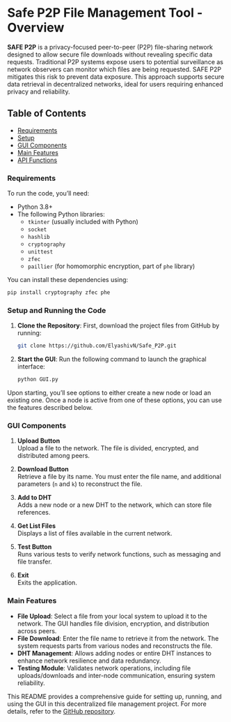 # Safe P2P File Management Tool - Overview

**SAFE P2P** is a privacy-focused peer-to-peer (P2P) file-sharing network designed to allow secure file downloads without revealing specific data requests. Traditional P2P systems expose users to potential surveillance as network observers can monitor which files are being requested. SAFE P2P mitigates this risk to prevent data exposure. This approach supports secure data retrieval in decentralized networks, ideal for users requiring enhanced privacy and reliability.

## Table of Contents
- [Requirements](#requirements)
- [Setup](#setup-and-running-the-code)
- [GUI Components](#gui-components)
- [Main Features](#main-features)
- [API Functions](#api-functions)

### Requirements

To run the code, you’ll need:
- Python 3.8+
- The following Python libraries:
  - `tkinter` (usually included with Python)
  - `socket`
  - `hashlib`
  - `cryptography`
  - `unittest`
  - `zfec`
  - `paillier` (for homomorphic encryption, part of `phe` library)

You can install these dependencies using:

```bash
pip install cryptography zfec phe
```

### Setup and Running the Code

1. **Clone the Repository**:
   First, download the project files from GitHub by running:

   ```bash
   git clone https://github.com/ElyashivN/Safe_P2P.git
   ```

2. **Start the GUI**:
   Run the following command to launch the graphical interface:

   ```bash
   python GUI.py
   ```

Upon starting, you’ll see options to either create a new node or load an existing one. Once a node is active from one of these options, you can use the features described below.

### GUI Components

1. **Upload Button**  
   Upload a file to the network. The file is divided, encrypted, and distributed among peers.

2. **Download Button**  
   Retrieve a file by its name. You must enter the file name, and additional parameters (`n` and `k`) to reconstruct the file.

3. **Add to DHT**  
   Adds a new node or a new DHT to the network, which can store file references.

4. **Get List Files**  
   Displays a list of files available in the current network.

5. **Test Button**  
   Runs various tests to verify network functions, such as messaging and file transfer.

6. **Exit**  
   Exits the application.

### Main Features

- **File Upload**: Select a file from your local system to upload it to the network. The GUI handles file division, encryption, and distribution across peers.
- **File Download**: Enter the file name to retrieve it from the network. The system requests parts from various nodes and reconstructs the file.
- **DHT Management**: Allows adding nodes or entire DHT instances to enhance network resilience and data redundancy.
- **Testing Module**: Validates network operations, including file uploads/downloads and inter-node communication, ensuring system reliability.


This README provides a comprehensive guide for setting up, running, and using the GUI in this decentralized file management project. For more details, refer to the [GitHub repository](https://github.com/ElyashivN/Safe_P2P/tree/main).
